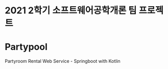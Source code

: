 # 2021 2학기 소프트웨어공학개론 팀 프로젝트
<h1>Partypool</h1>
Partyroom Rental Web Service - Springboot with Kotlin


